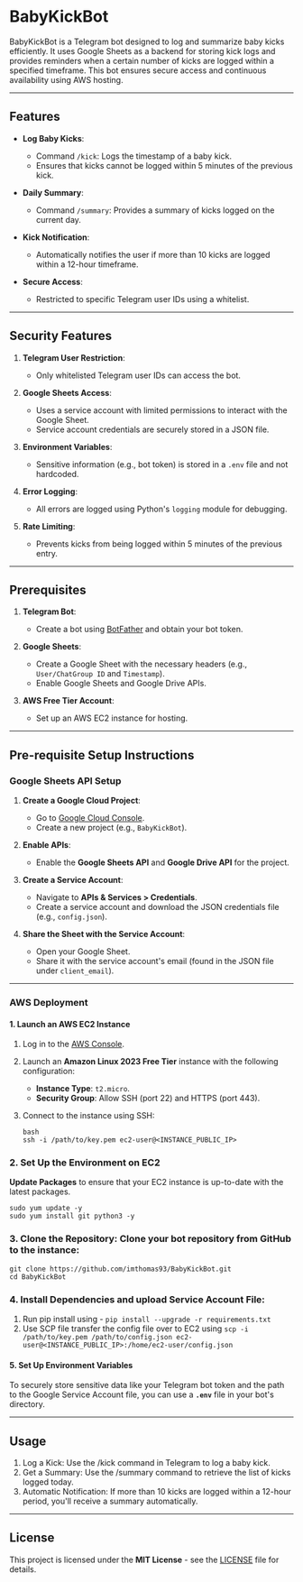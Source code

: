 # BabyKickBot
BabyKickBot is a Telegram bot designed to log and summarize baby kicks efficiently. It uses Google Sheets as a backend for storing kick logs and provides reminders when a certain number of kicks are logged within a specified timeframe. This bot ensures secure access and continuous availability using AWS hosting.

---

## Features

- **Log Baby Kicks**:
  - Command `/kick`: Logs the timestamp of a baby kick.
  - Ensures that kicks cannot be logged within 5 minutes of the previous kick.

- **Daily Summary**:
  - Command `/summary`: Provides a summary of kicks logged on the current day.

- **Kick Notification**:
  - Automatically notifies the user if more than 10 kicks are logged within a 12-hour timeframe.

- **Secure Access**:
  - Restricted to specific Telegram user IDs using a whitelist.

---

## Security Features

1. **Telegram User Restriction**:
   - Only whitelisted Telegram user IDs can access the bot.

2. **Google Sheets Access**:
   - Uses a service account with limited permissions to interact with the Google Sheet.
   - Service account credentials are securely stored in a JSON file.

3. **Environment Variables**:
   - Sensitive information (e.g., bot token) is stored in a `.env` file and not hardcoded.

4. **Error Logging**:
   - All errors are logged using Python's `logging` module for debugging.

5. **Rate Limiting**:
   - Prevents kicks from being logged within 5 minutes of the previous entry.

---

## Prerequisites

1. **Telegram Bot**:
   - Create a bot using [BotFather](https://t.me/botfather) and obtain your bot token.

2. **Google Sheets**:
   - Create a Google Sheet with the necessary headers (e.g., `User/ChatGroup ID` and `Timestamp`).
   - Enable Google Sheets and Google Drive APIs.

3. **AWS Free Tier Account**:
   - Set up an AWS EC2 instance for hosting.

---

## Pre-requisite Setup Instructions

### **Google Sheets API Setup**

1. **Create a Google Cloud Project**:
   - Go to [Google Cloud Console](https://console.cloud.google.com/).
   - Create a new project (e.g., `BabyKickBot`).

2. **Enable APIs**:
   - Enable the **Google Sheets API** and **Google Drive API** for the project.

3. **Create a Service Account**:
   - Navigate to **APIs & Services > Credentials**.
   - Create a service account and download the JSON credentials file (e.g., `config.json`).

4. **Share the Sheet with the Service Account**:
   - Open your Google Sheet.
   - Share it with the service account's email (found in the JSON file under `client_email`).
  
---

### **AWS Deployment**

#### **1. Launch an AWS EC2 Instance**

1. Log in to the [AWS Console](https://aws.amazon.com/).
2. Launch an **Amazon Linux 2023 Free Tier** instance with the following configuration:
   - **Instance Type**: `t2.micro`.
   - **Security Group**: Allow SSH (port 22) and HTTPS (port 443).

3. Connect to the instance using SSH:
   ```
   bash
   ssh -i /path/to/key.pem ec2-user@<INSTANCE_PUBLIC_IP>
   ```

### **2. Set Up the Environment on EC2**

**Update Packages** to ensure that your EC2 instance is up-to-date with the latest packages.
```
sudo yum update -y
sudo yum install git python3 -y
```

### **3. Clone the Repository: Clone your bot repository from GitHub to the instance:**
```
git clone https://github.com/imthomas93/BabyKickBot.git
cd BabyKickBot
```

### **4. Install Dependencies and upload Service Account File:**
1. Run pip install using - `pip install --upgrade -r requirements.txt`
2. Use SCP file transfer the config file over to EC2 using `scp -i /path/to/key.pem /path/to/config.json ec2-user@<INSTANCE_PUBLIC_IP>:/home/ec2-user/config.json`

#### **5. Set Up Environment Variables**

To securely store sensitive data like your Telegram bot token and the path to the Google Service Account file, you can use a **`.env`** file in your bot's directory.

---

## Usage
1. Log a Kick: Use the /kick command in Telegram to log a baby kick.
2. Get a Summary: Use the /summary command to retrieve the list of kicks logged today.
3. Automatic Notification: If more than 10 kicks are logged within a 12-hour period, you'll receive a summary automatically.

---

## License

This project is licensed under the **MIT License** - see the [LICENSE](License) file for details.
   
